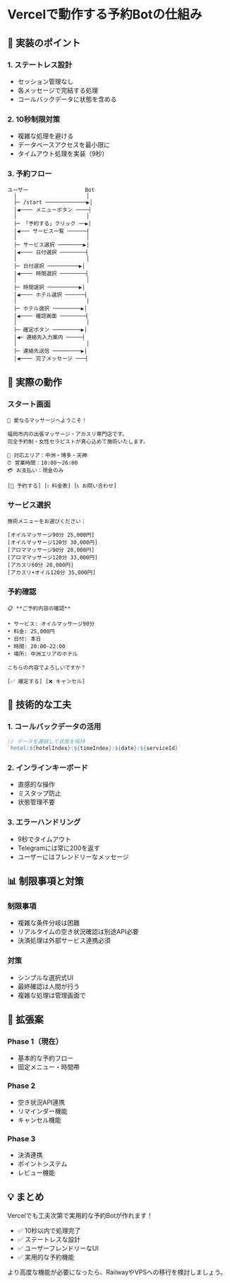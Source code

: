 # Vercelで動作する予約Botの仕組み

## 🎯 実装のポイント

### 1. ステートレス設計
- セッション管理なし
- 各メッセージで完結する処理
- コールバックデータに状態を含める

### 2. 10秒制限対策
- 複雑な処理を避ける
- データベースアクセスを最小限に
- タイムアウト処理を実装（9秒）

### 3. 予約フロー

```
ユーザー                  Bot
  │                      │
  ├─ /start ─────────────▶│
  │◀──── メニューボタン ────┤
  │                      │
  ├─ 「予約する」クリック ──▶│
  │◀─── サービス一覧 ──────┤
  │                      │
  ├─ サービス選択 ────────▶│
  │◀──── 日付選択 ────────┤
  │                      │
  ├─ 日付選択 ──────────▶│
  │◀──── 時間選択 ────────┤
  │                      │
  ├─ 時間選択 ──────────▶│
  │◀──── ホテル選択 ──────┤
  │                      │
  ├─ ホテル選択 ─────────▶│
  │◀──── 確認画面 ────────┤
  │                      │
  ├─ 確定ボタン ─────────▶│
  │◀─ 連絡先入力案内 ─────┤
  │                      │
  ├─ 連絡先送信 ─────────▶│
  │◀──── 完了メッセージ ───┤
```

## 📱 実際の動作

### スタート画面
```
🌸 愛なるマッサージへようこそ！

福岡市内の出張マッサージ・アカスリ専門店です。
完全予約制・女性セラピストが真心込めて施術いたします。

📍 対応エリア：中洲・博多・天神
⏰ 営業時間：10:00〜26:00
💳 お支払い：現金のみ

[📅 予約する] [ℹ️ 料金表] [📞 お問い合わせ]
```

### サービス選択
```
施術メニューをお選びください：

[オイルマッサージ90分 25,000円]
[オイルマッサージ120分 30,000円]
[アロママッサージ90分 28,000円]
[アロママッサージ120分 33,000円]
[アカスリ60分 20,000円]
[アカスリ+オイル120分 35,000円]
```

### 予約確認
```
📋 **ご予約内容の確認**

• サービス: オイルマッサージ90分
• 料金: 25,000円
• 日付: 本日
• 時間: 20:00-22:00
• 場所: 中洲エリアのホテル

こちらの内容でよろしいですか？

[✅ 確定する] [❌ キャンセル]
```

## 🔧 技術的な工夫

### 1. コールバックデータの活用
```javascript
// データを連結して状態を保持
`hotel:${hotelIndex}:${timeIndex}:${date}:${serviceId}`
```

### 2. インラインキーボード
- 直感的な操作
- ミスタップ防止
- 状態管理不要

### 3. エラーハンドリング
- 9秒でタイムアウト
- Telegramには常に200を返す
- ユーザーにはフレンドリーなメッセージ

## 📊 制限事項と対策

### 制限事項
- 複雑な条件分岐は困難
- リアルタイムの空き状況確認は別途API必要
- 決済処理は外部サービス連携必須

### 対策
- シンプルな選択式UI
- 最終確認は人間が行う
- 複雑な処理は管理画面で

## 🚀 拡張案

### Phase 1（現在）
- 基本的な予約フロー
- 固定メニュー・時間帯

### Phase 2
- 空き状況API連携
- リマインダー機能
- キャンセル機能

### Phase 3
- 決済連携
- ポイントシステム
- レビュー機能

## 💡 まとめ

Vercelでも工夫次第で実用的な予約Botが作れます！

- ✅ 10秒以内で処理完了
- ✅ ステートレスな設計
- ✅ ユーザーフレンドリーなUI
- ✅ 実用的な予約機能

より高度な機能が必要になったら、RailwayやVPSへの移行を検討しましょう。